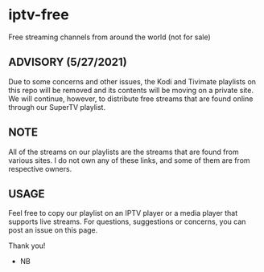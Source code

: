# iptv-free
Free streaming channels from around the world (not for sale)

## ADVISORY (5/27/2021)
Due to some concerns and other issues, the Kodi and Tivimate playlists on this repo will be removed and its contents will be moving on a private site.
We will continue, however, to distribute free streams that are found online through our SuperTV playlist.

## NOTE
All of the streams on our playlists are the streams that are found from various sites. I do not own any of these links, and some of them are from respective owners.

## USAGE
Feel free to copy our playlist on an IPTV player or a media player that supports live streams. For questions, suggestions or concerns, you can post an issue on this page.

Thank you!

- NB
